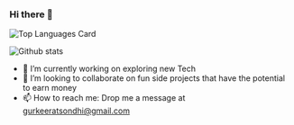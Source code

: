 ### Hi there 👋


![Top Languages Card](https://github-readme-stats.vercel.app/api/top-langs/?username=keerat666&layout=compact&theme=tokyonight)

![Github stats](https://github-readme-stats.vercel.app/api?username=keerat666&theme=tokyonight&show_icons=true&count_private=true)


- 🔭 I’m currently working on exploring new Tech
- 👯 I’m looking to collaborate on fun side projects that have the potential to earn money 
- 📫 How to reach me: Drop me a message at gurkeeratsondhi@gmail.com

<!--
**Keerat666/Keerat666** is a ✨ _special_ ✨ repository because its `README.md` (this file) appears on your GitHub profile.

Here are some ideas to get you started:

- 🔭 I’m currently working on ...
- 🌱 I’m currently learning ...
- 👯 I’m looking to collaborate on ...
- 🤔 I’m looking for help with ...
- 💬 Ask me about ...
- 📫 How to reach me: ...
- 😄 Pronouns: ...
- ⚡ Fun fact: ...
-->

